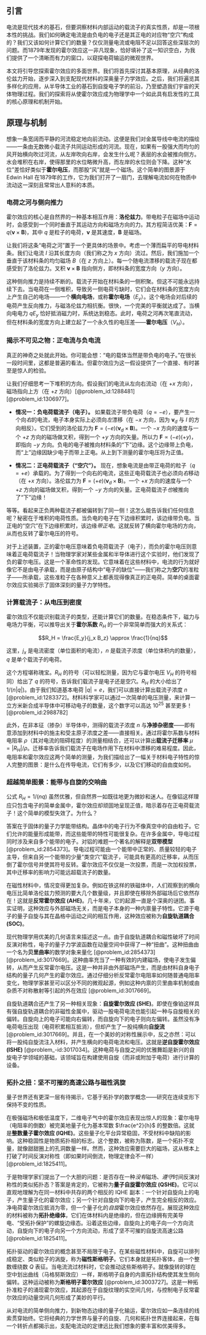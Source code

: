 ## 引言
电流是现代技术的基石，但要洞察材料内部运动的载流子的真实性质，却是一项根本性的挑战。我们如何确定电流是由负电的电子还是其正电的对应物“空穴”构成的？我们又该如何计算它们的数量？仅仅测量电流或电阻不足以回答这些深层次的问题。而1879年发现的霍尔效应这一非凡现象，恰好填补了这一知识空白，为我们提供了一个清晰而有力的窗口，以窥探电荷输运的微观世界。

本文将引导您探索霍尔效应的多面世界。我们将首先探讨其基本原理，从经典的洛伦兹力开始，逐步深入到支配现代材料的深奥量子力学效应。之后，我们将遍览其多样化的应用，从半导体工业的基石到自旋电子学的前沿，乃至塑造我们宇宙的天体物理过程。我们的探索将从使霍尔效应成为物理学中一个如此具有启发性的工具的核心原理和机制开始。

## 原理与机制

想象一条宽阔而平静的河流稳定地向前流动。这便是我们对金属导线中电流的描绘——一条由无数微小载流子共同运动形成的河流。现在，如果有一股强大而均匀的风开始横向吹过河流，从左岸吹向右岸，会发生什么呢？表层的水会被推向侧方。水会堆积在右岸，使得那里的水位略微升高，而左岸的水位则会下降。这种“水位”差恰好类似于**霍尔电压**，而那股“风”就是一个磁场。这个简单的图景源于 Edwin Hall 在1879年的工作，它为我们打开了一扇门，去理解电流如何在物质中流动这一深刻且常常出人意料的本质。

### 电荷之河与侧向推力

霍尔效应的核心是自然界的一种基本相互作用：**洛伦兹力**。带电粒子在磁场中运动时，会感受到一个同时垂直于其运动方向和磁场方向的力。其方程简洁优美：$\mathbf{F} = q(\mathbf{v} \times \mathbf{B})$，其中 $q$ 是粒子的电荷，$\mathbf{v}$ 是其速度，$\mathbf{B}$ 是磁场。

让我们将这条“电荷之河”置于一个更具体的场景中。考虑一个薄而扁平的导电材料条。我们让电流 $I$ 沿其长度方向（我们称之为 $x$ 方向）流过。然后，我们施加一个垂直于该材料条的均匀磁场 $B$（在 $z$ 方向上）。每一个随电流漂移的载流子现在都感受到了洛伦兹力。叉积 $\mathbf{v} \times \mathbf{B}$ 指向侧方，即材料条的宽度方向（$y$ 方向）。

这种侧向推力是持续不断的。载流子开始在材料条的一侧积聚。但这不可能永远持续下去。当电荷在一侧堆积，导致另一侧电荷亏缺时，它们会在材料条的宽度方向上产生自己的电场——一个**横向电场**，或称**霍尔电场**（$E_y$）。这个电场会对后续的电荷产生反向推力，与磁洛伦兹力相抗衡。很快，一个完美的平衡就达成了。当横向电电力 $qE_y$ 恰好抵消磁力时，系统达到稳态。此时，电荷之河再次笔直流动，但在材料条的宽度方向上建立起了一个永久性的电压差——**霍尔电压**（$V_H$）。

### 揭示不可见之物：正电流与负电流

真正的神奇之处就此开始。你可能会想：“电的载体当然是带负电的电子。”在很长一段时间里，这都是普遍的看法。但霍尔效应为这一假设提供了一个直接、有时甚至是惊人的检验。

让我们仔细思考一下堆积的方向。假设我们的电流从左向右流动（在 $+x$ 方向），磁场指向上方（在 $+z$ 方向）[@problem_id:1288481] [@problem_id:1306977]。

*   **情况一：负电荷载流子（电子）。** 如果载流子带负电荷（$q = -e$），要产生一个向*右*的电流，电子本身实际上必须向*左*漂移（在 $-x$ 方向，因为 $\mathbf{v}_d$ 与 $I$ 的方向相反）。它们受到的洛伦兹力为 $\mathbf{F} = (-e) (\mathbf{v}_d \times \mathbf{B})$。一个 $-x$ 方向的速度与一个 $+z$ 方向的磁场做叉积，得到一个 $+y$ 方向的矢量。所以力 $\mathbf{F} \propto (-e)(+y)$，即指向 $-y$ 方向。负电的电子被推向材料条的“下”边缘。这个边缘带上负电，而“上”边缘因缺少电子而带上正电。从上到下测量的霍尔电压将为正值。

*   **情况二：正电荷载流子（“空穴”）。** 现在，想象电流是由带正电荷的粒子（$q = +e$）承载的。为了得到一个向右的电流，这些正电荷载流子也必须向*右*移动（在 $+x$ 方向）。洛伦兹力为 $\mathbf{F} = (+e) (\mathbf{v}_d \times \mathbf{B})$。一个 $+x$ 方向的速度与一个 $+z$ 方向的磁场做叉积，得到一个 $-y$ 方向的矢量。正电荷载流子*也*被推向了“下”边缘！

等等。看起来正负两种载流子都被偏转到了同一侧！这怎么能告诉我们任何信息呢？秘密在于堆积的电荷性质。当负电的电子在下边缘积累时，该边缘带负电。当正电的“空穴”在下边缘积累时，该边缘*带正电*。这就反转了横向霍尔电场的方向，从而也反转了霍尔电压的符号。

对于上述装置，正的霍尔电压意味着负电荷载流子（电子），而负的霍尔电压则意味着正电荷载流子！当物理学家对某些金属和半导体进行这个实验时，他们发现了负的霍尔电压。这是一个革命性的发现。它意味着在这些材料中，电流的行为就好像它不是由电子承载，而是由原子结构中“电子的缺位”——我们称之为**空穴**的准粒子——所承载，这些准粒子在各种意义上都表现得像真正的正电荷。简单的桌面霍尔效应实验揭示了固体深刻的量子力学特性。

### 计算载流子：从电压到密度

霍尔效应不仅能识别载流子的类型，还能计算它们的数量。在稳态条件下，磁力与电场力平衡，可以推导出关于**霍尔系数** $R_H$ 的一个非常简单而强大的关系式：

$$R_H = \frac{E_y}{j_x B_z} \approx \frac{1}{nq}$$

这里，$j_x$ 是电流密度（单位面积的电流），$n$ 是载流子浓度（单位体积内的数量），$q$ 是单个载流子的电荷。

这个方程堪称瑰宝。$R_H$ 的符号（可以轻松测量，因为它与霍尔电压 $V_H$ 的符号相同）给出了 $q$ 的符号，告诉我们载流子是电子还是空穴。$R_H$ 的大小给出了 $1/(n|q|)$。由于我们知道基本电荷 $|q| = e$，我们可以直接计算出载流子浓度 $n$ [@problem_id:1283372]。材料科学家可以通过一次简单的电压测量，来计算一立方米新合成半导体中可移动电子的数量，这个数字可以高达 $10^{25}$ 甚至更多！ [@problem_id:2988782]

此外，在非本征（掺杂）半导体中，测得的载流子浓度 $n$ 与**净掺杂密度**——即有意添加到材料中的施主和受主原子浓度之差——直接相关。通过将霍尔系数与材料电阻率 $\rho$（其对电流的阻碍程度）的测量相结合，还可以计算出**载流子迁移率** $\mu = |R_H|/\rho$。迁移率告诉我们载流子在电场作用下在材料中漂移的难易程度。因此，电阻率和霍尔效应这两个简单的测量，为我们描绘出了一幅关于材料电子特性的惊人完整的图景：是什么在传导电流，它们有多少，以及它们移动的自由度如何。

### 超越简单图景：能带与自旋的交响曲

公式 $R_H = 1/(nq)$ 虽然优雅，但自然界一如既往地更为微妙和迷人。在像铝这样理应只包含电子的简单金属中，霍尔效应却顽固地呈现正值，暗示着存在正电荷载流子！这个简单的模型失效了。为什么？

答案在于固体的量子力学能带结构。晶体中的电子行为不像真空中的自由粒子。它们允许的能量形成能带，而这些能带的特性可能很复杂。在许多金属中，导电过程同时涉及来自多个能带的电子。对铝的难题一个著名的解释是**双带模型** [@problem_id:2854373]。导电过程可能由一个能带中正常的、质量较轻的电子主导，但来自另一个能带的少量“类空穴”载流子，可能具有更高的迁移率，从而压倒了霍尔信号并使其符号反转。霍尔效应不仅仅是一次投票，而是一次加权投票，其中迁移率的影响力可能远超载流子的数量。

在磁性材料中，情况变得更加复杂。例如在铁这样的铁磁体中，人们观察到的横向电压比简单洛伦兹力预测的要大几个数量级，并且即使在移除外部磁场后它依然存在！这就是**反常霍尔效应 (AHE)**。几十年来，它的起源一直是个深奥的谜团。事实证明，这种效应与外部磁场无关，而是电子本身的一种内禀量子特性。它源于电子的量子自旋与其在晶格中运动之间的相互作用，这种效应被称为**自旋轨道耦合 (SOC)**。

现代物理学用优美的几何语言来描述这一点。由于自旋轨道耦合和磁性破坏了时间反演对称性，电子的量子力学波函数在动量空间中获得了一种“扭曲”。这种扭曲由一个名为**贝里曲率**的数学对象来量化 [@problem_id:2854373] [@problem_id:3017669]。这种曲率充当了一种有效的内建磁场，使电子发生偏转，从而产生反常霍尔电压。这是一种并非由外部磁场产生，而是由材料自身电子结构的量子几何产生的霍尔效应。通过仔细分析反常霍尔电阻率如何随普通电阻率变化，物理学家甚至可以区分不同的微观起源，例如这种内禀的贝里曲率机制或由杂质不对称散射等引起的外在效应 [@problem_id:3017669]。

自旋轨道耦合还产生了另一种相关现象：**自旋霍尔效应 (SHE)**。即使在像铂这样具有强自旋轨道耦合的非磁性金属中，驱动一股电荷电流也能引起一种与自旋相关的偏转。自旋向上的电子可能向右偏转，而自旋向下的电子则向左偏转。虽然没有净电荷电压出现（电荷积累相互抵消），但却产生了一股纯横向**自旋流** [@problem_id:3017669]。并且，在一个美妙的对称性展示中，反之亦然：可以将一股纯自旋流注入材料，并产生横向的电荷电流和电压。这就是**逆自旋霍尔效应 (ISHE)** [@problem_-id:3017034]。这种电荷与自旋之间的优雅舞蹈是新兴的自旋电子学领域的基础，该领域旨在构建使用自旋（而非或附加于电荷）进行计算的设备。

### 拓扑之扭：坚不可摧的高速公路与磁性涡旋

量子世界还有更深一层有待揭示，它基于拓扑学的数学概念——研究在连续变形下保持不变的性质。

在极强磁场和极低温度下，二维电子气中的霍尔效应表现出惊人的现象：霍尔电导（电阻率的倒数）被完美地量子化为基本常数 $\frac{e^2}{h}$ 的整数倍。这就是**整数量子霍尔效应 (IQHE)**。这些量子化平台异常稳固，不受材料中缺陷的影响。这种稳固性是物质拓扑相的标志。这个整数，被称为陈数，是一个拓扑不变量，就像甜甜圈上的孔洞数量一样。然而，这种效应需要巨大的磁场，这从根本上打破了时间反演对称性（即如果时间倒流，物理定律会不一样）[@problem_id:1825411]。

于是物理学家们提出了一个大胆的问题：是否存在一种*没有*磁场、*遵守*时间反演对称性的类似拓扑态？答案是肯定的，它被称为**量子自旋霍尔效应 (QSHE)**。它可以直观地理解为在同一材料中共存的两个相反的 IQHE 副本：一个针对自旋向上的电子，产生量子化的霍尔效应；另一个针对自旋向下的电子，产生完全相反的效应。净电荷霍尔效应抵消为零，但一个量子化的*自旋*霍尔效应依然存在。展现这种效应的材料被称为**拓扑绝缘体**，它们在体材料内是绝缘的，但在边缘拥有完美导电、“受拓扑保护”的螺旋边缘态。沿着这些边缘，自旋向上的电子向一个方向流动，自旋向下的电子向另一个方向流动，形成了坚不可摧的自旋流高速公路 [@problem_id:1825411]。

拓扑驱动的霍尔效应的概念甚至不局限于电子。在某些磁性材料中，自旋可以排列成稳定、类似粒子的涡旋，称为**磁性斯格明子**。它们本身就是拓扑客体，由一个整数缠绕数 $Q$ 表征。当电流流过材料时，它会推动这些斯格明子。就像旋转的球在空中划出曲线（马格努斯效应）一样，斯格明子自身的内禀拓扑结构使其发生侧向偏转。这种运动被称为**斯格明子霍尔效应** [@problem_id:3003727]。这是一种拓扑准粒子的涌现霍尔效应，其起源在于自旋纹理的实空间几何，与控制电子反常霍尔效应的动量空间几何形成了美妙的平行。

从对电流的简单侧向推力，到新物态边缘的量子化输运，霍尔效应如一条连续的线索贯穿始终。它将经典的力学世界与量子的自旋、几何和拓扑世界连接起来，在每一个转折点都揭示出，支配电流动的定律远比我们想象的要丰富和优美得多。

